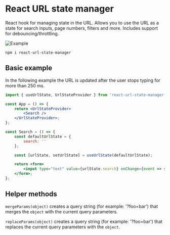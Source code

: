 # React URL state manager

React hook for managing state in the URL. Allows you to use the URL as a state for search inputs, page numbers, filters and more. Includes support for debouncing/throttling.

![Example](https://www.onecommunity.nl/uploads/url-state.gif)

```
npm i react-url-state-manager
```

## Basic example

In the following example the URL is updated after the user stops typing for more than 250 ms.

```jsx
import { useUrlState, UrlStateProvider } from 'react-url-state-manager';

const App = () => {
    return <UrlStateProvider>
        <Search />
    </UrlStateProvider>;
};

const Search = () => {
    const defaultUrlState = {
        search: ''
    };

    const [urlState, setUrlState] = useUrlState(defaultUrlState);

    return <form>
        <input type="text" value={urlState.search} onChange={event => setUrlState({ search: event.target.value }, { debounce: 250 })} />
    </form>;
};
```

## Helper methods

`mergeParams(object)` creates a query string (for example: '?foo=bar') that merges the `object` with the current query parameters.

`replaceParams(object)` creates a query string (for example: '?foo=bar') that replaces the current query parameters with the `object`.
